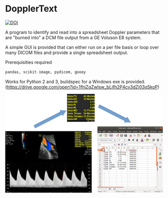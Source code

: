 # DopplerText
[![DOI](https://zenodo.org/badge/140705445.svg)](https://zenodo.org/badge/latestdoi/140705445)



A program to identify and read into a spreadsheet Doppler parameters that are "burned into" a DCM file output from a GE Voluson E8 system.

A simple GUI is provided that can either run on a per file basis or loop over many DICOM files and provide a single spreadsheet output.

Prerequisities required 

```python 
pandas, scikit-image, pydicom, gooey
```
Works for Python 2 and 3, buildspec for a Windows exe is provided. (https://drive.google.com/open?id=1fhiZqZwlsw_bLjfh2P4cv3dZj03q5koP)

![example](https://raw.githubusercontent.com/gordon-n-stevenson/dopplertext/master/example.png)
